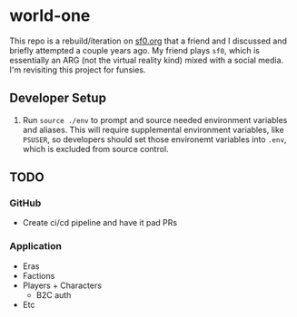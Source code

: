 # world-one

This repo is a rebuild/iteration on [sf0.org](sf0.org) that a friend and I
discussed and briefly attempted a couple years ago. My friend plays `sf0`, which
is essentially an ARG (not the virtual reality kind) mixed with a social media.
I'm revisiting this project for funsies.

## Developer Setup

1. Run `source ./env` to prompt and source needed environment variables and
aliases. This will require supplemental environment variables, like `PSUSER`,
so developers should set those environemt variables into `.env`, which is
excluded from source control.

## TODO

### GitHub

- Create ci/cd pipeline and have it pad PRs

### Application

- Eras
- Factions
- Players + Characters
    - B2C auth
- Etc

